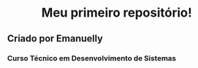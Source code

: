 <h1 align= "center">Meu primeiro repositório!</h1>
<h2>Criado por Emanuelly</h2>
<h3>Curso Técnico em Desenvolvimento de Sistemas</h3>